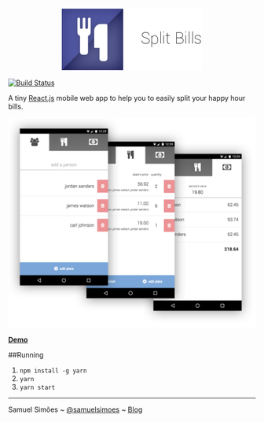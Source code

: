 <p align="center">
  <img alt="Split Bills" src="misc/banner.png" >
</p>

[![Build Status](https://semaphoreci.com/api/v1/samuelsimoes/split-bills/branches/master/badge.svg)](https://semaphoreci.com/samuelsimoes/split-bills)

A tiny [React.js](https://facebook.github.io/react/) mobile web app to help you to easily split your happy hour bills.

<p align="center">
  <img alt="Split Bills Showcase" src="misc/showcase.png" >
</p>

**[Demo](https://split-bills.herokuapp.com/)**

##Running

1. `npm install -g yarn`
2. `yarn`
3. `yarn start`

-------------
Samuel Simões ~ [@samuelsimoes](https://twitter.com/samuelsimoes) ~ [Blog](http://blog.samuelsimoes.com/)
